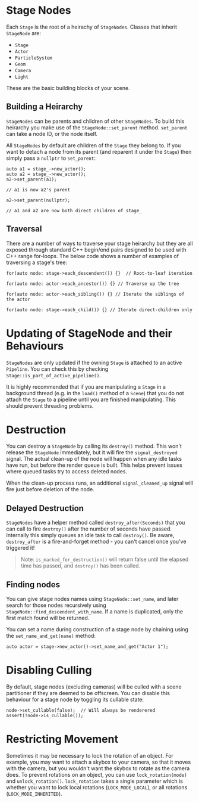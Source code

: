 # Stage Nodes

Each `Stage` is the root of a heirachy of `StageNodes`. Classes that inherit `StageNode` are:

 - `Stage`
 - `Actor`
 - `ParticleSystem`
 - `Geom`
 - `Camera`
 - `Light`
 
These are the basic building blocks of your scene.

## Building a Heirarchy

`StageNodes` can be parents and children of other `StageNodes`. To build this heirarchy you make use of the `StageNode::set_parent` method. `set_parent` can take a node ID, or the node itself.

All `StageNodes` by default are children of the `Stage` they belong to. If you want to detach a node from its parent (and reparent it under the `Stage`) then simply pass a `nullptr` to `set_parent`:

```
auto a1 = stage_->new_actor();
auto a2 = stage_->new_actor();
a2->set_parent(a1);

// a1 is now a2's parent

a2->set_parent(nullptr);

// a1 and a2 are now both direct children of stage_
```

## Traversal

There are a number of ways to traverse your stage heirarchy but they are all exposed through
standard C++ begin/end pairs designed to be used with C++ range for-loops. The below code
shows a number of examples of traversing a stage's tree:

```
for(auto node: stage->each_descendent()) {}  // Root-to-leaf iteration

for(auto node: actor->each_ancestor()) {} // Traverse up the tree

for(auto node: actor->each_sibling()) {} // Iterate the siblings of the actor

for(auto node: stage->each_child()) {} // Iterate direct-children only
```

# Updating of StageNode and their Behaviours

`StageNodes` are only updated if the owning `Stage` is attached to an active `Pipeline`. You can check this by checking `Stage::is_part_of_active_pipeline()`. 

It is highly recommended that if you are manipulating a `Stage` in a background thread (e.g. in the `load()` method of a `Scene`) that you do not attach the `Stage` to a pipeline until you are finished manipulating. This should prevent threading problems.

# Destruction

You can destroy a `StageNode` by calling its `destroy()` method. This won't release the `StageNode` immediately, but it will fire the `signal_destroyed` signal. The actual clean-up of the node will happen when any idle tasks have run, but before the render queue is built. This helps prevent issues where queued tasks try to access deleted nodes.

When the clean-up process runs, an additional `signal_cleaned_up` signal will fire just before deletion of the node.

## Delayed Destruction

`StageNodes` have a helper method called `destroy_after(Seconds)` that you can call to fire `destroy()` after the number of seconds have passed. Internally this simply queues an idle task to call `destroy()`. Be aware, `destroy_after` is a fire-and-forget method - you can't cancel once you've triggered it! 

 > Note: `is_marked_for_destruction()` will return false until the elapsed time has passed, and `destroy()` has been called.

## Finding nodes

You can give stage nodes names using `StageNode::set_name`, and later search for those nodes recursively using `StageNode::find_descendent_with_name`. If a name is duplicated, only the first match found
will be returned.

You can set a name during construction of a stage node by chaining using the `set_name_and_get(name)` method:

```
auto actor = stage->new_actor()->set_name_and_get("Actor 1");
```

# Disabling Culling

By default, stage nodes (excluding cameras) will be culled with a scene partitioner if they are deemed to be offscreen. You can disable this behaviour for a stage node by toggling its cullable state:

```
node->set_cullable(false);  // Will always be renderered
assert(!node->is_cullable());
```

# Restricting Movement

Sometimes it may be necessary to lock the rotation of an object. For example, you may want to attach a skybox to your camera, so that it moves with the camera, but you wouldn't want the skybox to rotate as the camera does. To prevent rotations on an object, you can use `lock_rotation(mode)` and `unlock_rotation()`. `lock_rotation` takes a single parameter which is whether you want to lock local rotations (`LOCK_MODE_LOCAL`), or all rotations (`LOCK_MODE_INHERITED`).
